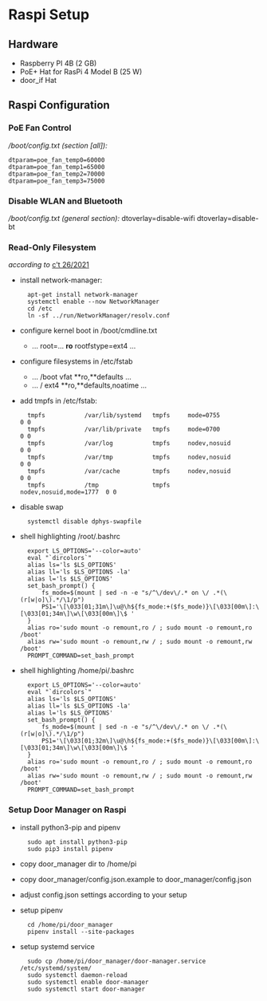 # Raspi Setup

## Hardware

* Raspberry PI 4B (2 GB)
* PoE+ Hat for RasPi 4 Model B (25 W)
* door_if Hat

## Raspi Configuration

### PoE Fan Control

*/boot/config.txt (section [all]):*

	dtparam=poe_fan_temp0=60000
	dtparam=poe_fan_temp1=65000
	dtparam=poe_fan_temp2=70000
	dtparam=poe_fan_temp3=75000

### Disable WLAN and Bluetooth

*/boot/config.txt (general section):*
	dtoverlay=disable-wifi
	dtoverlay=disable-bt

### Read-Only Filesystem

*according to* [c't 26/2021](https://www.heise.de/select/ct/2021/16/2112313321295857638) 

* install network-manager:

		apt-get install network-manager
		systemctl enable --now NetworkManager
		cd /etc
		ln -sf ../run/NetworkManager/resolv.conf
		
* configure kernel boot in /boot/cmdline.txt
    * ... root=... **ro** rootfstype=ext4 ...
* configure filesystems in /etc/fstab
    * ... /boot vfat **ro,**defaults ...
    * ... / ext4 **ro,**defaults,noatime ...
* add tmpfs in /etc/fstab:

		tmpfs           /var/lib/systemd   tmpfs     mode=0755               0 0
		tmpfs           /var/lib/private   tmpfs     mode=0700               0 0
		tmpfs           /var/log           tmpfs     nodev,nosuid            0 0
		tmpfs           /var/tmp           tmpfs     nodev,nosuid            0 0
		tmpfs           /var/cache         tmpfs     nodev,nosuid            0 0
		tmpfs           /tmp               tmpfs     nodev,nosuid,mode=1777  0 0

* disable swap

		systemctl disable dphys-swapfile

* shell highlighting /root/.bashrc

		export LS_OPTIONS='--color=auto'
		eval "`dircolors`"
		alias ls='ls $LS_OPTIONS'
		alias ll='ls $LS_OPTIONS -la'
		alias l='ls $LS_OPTIONS'
		set_bash_prompt() {
			fs_mode=$(mount | sed -n -e "s/^\/dev\/.* on \/ .*(\(r[w|o]\).*/\1/p")
			PS1='\[\033[01;31m\]\u@\h${fs_mode:+($fs_mode)}\[\033[00m\]:\[\033[01;34m\]\w\[\033[00m\]\$ '
		}
		alias ro='sudo mount -o remount,ro / ; sudo mount -o remount,ro /boot'
		alias rw='sudo mount -o remount,rw / ; sudo mount -o remount,rw /boot'
		PROMPT_COMMAND=set_bash_prompt

* shell highlighting /home/pi/.bashrc

		export LS_OPTIONS='--color=auto'
		eval "`dircolors`"
		alias ls='ls $LS_OPTIONS'
		alias ll='ls $LS_OPTIONS -la'
		alias l='ls $LS_OPTIONS'
		set_bash_prompt() {
			fs_mode=$(mount | sed -n -e "s/^\/dev\/.* on \/ .*(\(r[w|o]\).*/\1/p")
			PS1='\[\033[01;32m\]\u@\h${fs_mode:+($fs_mode)}\[\033[00m\]:\[\033[01;34m\]\w\[\033[00m\]\$ '
		}
		alias ro='sudo mount -o remount,ro / ; sudo mount -o remount,ro /boot'
		alias rw='sudo mount -o remount,rw / ; sudo mount -o remount,rw /boot'
		PROMPT_COMMAND=set_bash_prompt


### Setup Door Manager on Raspi

* install python3-pip and pipenv

		sudo apt install python3-pip
		sudo pip3 install pipenv

* copy door_manager dir to /home/pi

* copy door_manager/config.json.example to door_manager/config.json

* adjust config.json settings according to your setup

* setup pipenv

		cd /home/pi/door_manager
		pipenv install --site-packages

* setup systemd service

		sudo cp /home/pi/door_manager/door-manager.service /etc/systemd/system/
		sudo systemctl daemon-reload
		sudo systemctl enable door-manager
		sudo systemctl start door-manager

